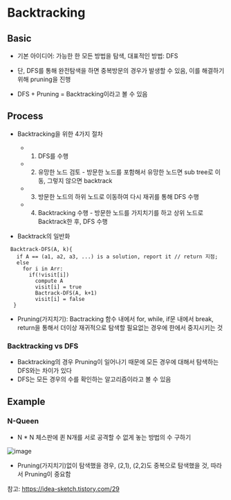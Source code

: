 # Backtracking

## Basic

 - 기본 아이디어: 가능한 한 모든 방법을 탐색, 대표적인 방법: DFS
 - 단, DFS를 통해 완전탐색을 하면 중복방문의 경우가 발생할 수 있음, 이를 해결하기 위해 pruning을 진행
 
 - DFS + Pruning = Backtracking이라고 볼 수 있음
 
 
 
 
## Process


- Backtracking을 위한 4가지 절차
  - 1. DFS를 수행
  - 2. 유망한 노드 검토 - 방문한 노드를 포함해서 유망한 노드면 sub tree로 이동, 그렇지 않으면 backtrack
  - 3. 방문한 노드의 하위 노드로 이동하여 다시 재귀를 통해 DFS 수행
  - 4. Backtracking 수행 - 방문한 노드를 가지치기를 하고 상위 노드로 Backtrack한 후, DFS 수행
 

- Backtrack의 일반화

```
 Backtrack-DFS(A, k){
   if A == (a1, a2, a3, ...) is a solution, report it // return 지점;
   else
     for i in Arr:
       if(!visit[i])
         compute A
         visit[i] = true
         Bactrack-DFS(A, k+1)
         visit[i] = false
  } 
```

 - Pruning(가지치기): Bactracking 함수 내에서 for, while, if문 내에서 break, return을 통해서 더이상 재귀적으로 탐색할 필요없는 경우에 한에서 중지시키는 것

### Backtracking vs DFS

 - Backtracking의 경우 Pruning이 일어나기 때문에 모든 경우에 대해서 탐색하는 DFS와는 차이가 있다
 - DFS는 모든 경우의 수를 확인하는 알고리즘이라고 볼 수 있음

 
 
 
## Example

### N-Queen
 
 - N * N 체스판에 퀸 N개를 서로 공격할 수 없게 놓는 방법의 수 구하기
 
 ![image](https://user-images.githubusercontent.com/32594290/82134946-5b905e80-9838-11ea-98ef-4c6d99dcc86c.png)

- Pruning(가지치기)없이 탐색했을 경우, (2,1), (2,2)도 중복으로 탐색했을 것, 따라서 Pruning이 중요함

참고: https://idea-sketch.tistory.com/29
  
  
  
